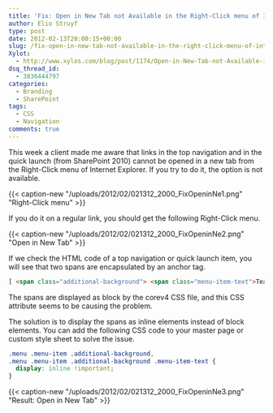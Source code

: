 ```yaml
---
title: 'Fix: Open in New Tab not Available in the Right-Click menu of Internet Explorer'
author: Elio Struyf
type: post
date: 2012-02-13T20:00:15+00:00
slug: /fix-open-in-new-tab-not-available-in-the-right-click-menu-of-internet-explorer/
Xylot:
  - http://www.xylos.com/blog/post/1174/Open-in-New-Tab-not-Available-in-the-Right-Click-menu-of-Internet-Explorer/
dsq_thread_id:
  - 3836444797
categories:
  - Branding
  - SharePoint
tags:
  - CSS
  - Navigation
comments: true
---
```


This week a client made me aware that links in the top navigation and in the quick launch (from SharePoint 2010) cannot be opened in a new tab from the Right-Click menu of Internet Explorer. If you try to do it, the option is not available.

{{< caption-new "/uploads/2012/02/021312_2000_FixOpeninNe1.png" "Right-Click menu" >}}

If you do it on a regular link, you should get the following Right-Click menu.

{{< caption-new "/uploads/2012/02/021312_2000_FixOpeninNe2.png" "Open in New Tab" >}}

If we check the HTML code of a top navigation or quick launch item, you will see that two spans are encapsulated by an anchor tag.

```html
[ <span class="additional-background"> <span class="menu-item-text">Team Discussion</span> </span> ](/Lists/Team%20Discussion/AllItems.aspx)
```

The spans are displayed as block by the corev4 CSS file, and this CSS attribute seems to be causing the problem.

The solution is to display the spans as inline elements instead of block elements. You can add the following CSS code to your master page or custom style sheet to solve the issue.

```css
.menu .menu-item .additional-background,
.menu .menu-item .additional-background .menu-item-text {
  display: inline !important;
}
```

{{< caption-new "/uploads/2012/02/021312_2000_FixOpeninNe3.png" "Result: Open in New Tab" >}}